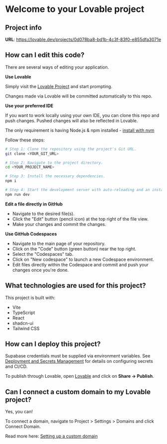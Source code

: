 # Welcome to your Lovable project

## Project info

**URL**: https://lovable.dev/projects/0d078ba8-bd1b-4c3f-83f0-e855dfa3071e

## How can I edit this code?

There are several ways of editing your application.

**Use Lovable**

Simply visit the [Lovable Project](https://lovable.dev/projects/0d078ba8-bd1b-4c3f-83f0-e855dfa3071e) and start prompting.

Changes made via Lovable will be committed automatically to this repo.

**Use your preferred IDE**

If you want to work locally using your own IDE, you can clone this repo and push changes. Pushed changes will also be reflected in Lovable.

The only requirement is having Node.js & npm installed - [install with nvm](https://github.com/nvm-sh/nvm#installing-and-updating)

Follow these steps:

```sh
# Step 1: Clone the repository using the project's Git URL.
git clone <YOUR_GIT_URL>

# Step 2: Navigate to the project directory.
cd <YOUR_PROJECT_NAME>

# Step 3: Install the necessary dependencies.
npm i

# Step 4: Start the development server with auto-reloading and an instant preview.
npm run dev
```

**Edit a file directly in GitHub**

- Navigate to the desired file(s).
- Click the "Edit" button (pencil icon) at the top right of the file view.
- Make your changes and commit the changes.

**Use GitHub Codespaces**

- Navigate to the main page of your repository.
- Click on the "Code" button (green button) near the top right.
- Select the "Codespaces" tab.
- Click on "New codespace" to launch a new Codespace environment.
- Edit files directly within the Codespace and commit and push your changes once you're done.

## What technologies are used for this project?

This project is built with:

- Vite
- TypeScript
- React
- shadcn-ui
- Tailwind CSS

## How can I deploy this project?

Supabase credentials must be supplied via environment variables. See [Deployment and Secrets Management](docs/deployment.md) for details on configuring secrets and CI/CD.

To publish through Lovable, open [Lovable](https://lovable.dev/projects/0d078ba8-bd1b-4c3f-83f0-e855dfa3071e) and click on **Share → Publish**.

## Can I connect a custom domain to my Lovable project?

Yes, you can!

To connect a domain, navigate to Project > Settings > Domains and click Connect Domain.

Read more here: [Setting up a custom domain](https://docs.lovable.dev/tips-tricks/custom-domain#step-by-step-guide)
